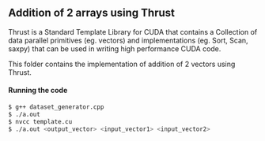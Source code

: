 ## Addition of 2 arrays using Thrust

Thrust is a Standard Template Library for CUDA that contains a Collection of data parallel primitives (eg. vectors) and implementations (eg. Sort, Scan, saxpy) that can be used in writing high performance CUDA code.

This folder contains the implementation of addition of 2 vectors using Thrust.

#### Running the code

```sh
$ g++ dataset_generator.cpp
$ ./a.out
$ nvcc template.cu
$ ./a.out <output_vector> <input_vector1> <input_vector2>
```
